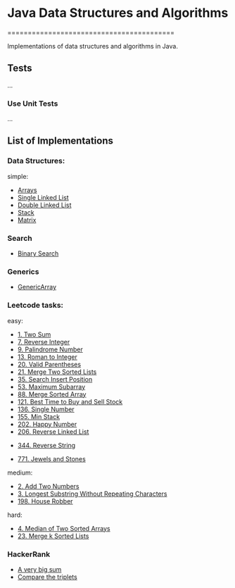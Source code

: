 # Java Data Structures and Algorithms
=========================================

Implementations of data structures and algorithms in Java.

## Tests
...
### Use Unit Tests
...

## List of Implementations

### Data Structures:

simple:
- [Arrays](src/main/java/dev/eugenem/dataStructures/Arrays)
- [Single Linked List](src/main/java/dev/eugenem/dataStructures/SingleLinkedList)
- [Double Linked List](src/main/java/dev/eugenem/dataStructures/DoubleLinkedList)
- [Stack](src/main/java/dev/eugenem/dataStructures/Stack)
- [Matrix](src/main/java/dev/eugenem/dataStructures/Matrix)

### Search
- [Binary Search](src/main/java/dev/eugenem/Search/BinarySearch)

### Generics
- [GenericArray](src/main/java/dev/eugenem/generics/GenericArray.java)

### Leetcode tasks:

easy:
- [1. Two Sum](src/main/java/dev/eugenem/leetcode/TwoSum)
- [7. Reverse Integer](src/main/java/dev/eugenem/leetcode/ReverseInteger)
- [9. Palindrome Number](src/main/java/dev/eugenem/leetcode/PalindromeNumber)
- [13. Roman to Integer](src/main/java/dev/eugenem/leetcode/RomanToInteger)
- [20. Valid Parentheses](src/main/java/dev/eugenem/leetcode/ValidParentheses)
- [21. Merge Two Sorted Lists](src/main/java/dev/eugenem/leetcode/MergeTwoSortedLists)
- [35. Search Insert Position](src/main/java/dev/eugenem/leetcode/SearchInsertPosition)
- [53. Maximum Subarray](src/main/java/dev/eugenem/leetcode/MaxSubArray)
- [88. Merge Sorted Array](src/main/java/dev/eugenem/leetcode/MergeSortedArray)
- [121. Best Time to Buy and Sell Stock](src/main/java/dev/eugenem/leetcode/BestTimeToBuyAndSellStock)
- [136. Single Number](src/main/java/dev/eugenem/leetcode/SingleNumber)
- [155. Min Stack](src/main/java/dev/eugenem/leetcode/MinStack)
- [202. Happy Number](src/main/java/dev/eugenem/leetcode/HappyNumber)
- [206. Reverse Linked List](src/main/java/dev/eugenem/leetcode/ReverseLinkedList)
+ [344. Reverse String](src/main/java/dev/eugenem/leetcode/ReverseString)
- [771. Jewels and Stones](src/main/java/dev/eugenem/leetcode/JewelsAndStones)

medium:
- [2. Add Two Numbers](src/main/java/dev/eugenem/leetcode/AddTwoNumbers)
- [3. Longest Substring Without Repeating Characters](src/main/java/dev/eugenem/leetcode/LongestSubstringWithoutRepeatingCharacters)
- [198. House Robber](src/main/java/dev/eugenem/leetcode/HouseRobber)

hard:
- [4. Median of Two Sorted Arrays](src/main/java/dev/eugenem/leetcode/MedianOfTwoSortedArrays)
- [23. Merge k Sorted Lists](src/main/java/dev/eugenem/leetcode/MergeKSortedLists)

### HackerRank

- [A very big sum](src/main/java/dev/eugenem/hackerrank/AVeryBigSum.java)
- [Compare the triplets](src/main/java/dev/eugenem/hackerrank/CompareTheTriplets.java)
